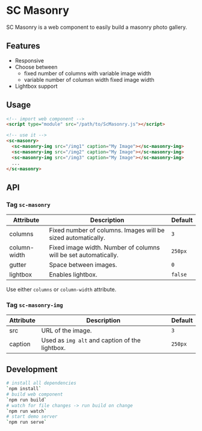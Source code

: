 # SC Masonry
SC Masonry is a web component to easily build a masonry photo gallery.

## Features
- Responsive
- Choose between
  - fixed number of columns with variable image width
  - variable number of columsn width fixed image width
- Lightbox support

## Usage
```html
<!-- import web component -->
<script type="module" src="/path/to/ScMasonry.js"></script>

<!-- use it -->
<sc-masonry>
  <sc-masonry-img src="/img1" caption="My Image"></sc-masonry-img>
  <sc-masonry-img src="/img2" caption="My Image"></sc-masonry-img>
  <sc-masonry-img src="/img3" caption="My Image"></sc-masonry-img>
  ...
</sc-masonry>
```

## API

### Tag `sc-masonry`

| Attribute    | Description                                                     | Default |
|--------------|-----------------------------------------------------------------|---------|
| columns      | Fixed number of columns. Images will be sized automatically.    | `3`     |
| column-width | Fixed image width. Number of columns will be set automatically. | `250px` |
| gutter       | Space between images.                                           | `0`     |
| lightbox     | Enables lightbox.                                               | `false` |

Use either `columns` or `column-width` attribute.

### Tag `sc-masonry-img`

| Attribute | Description                                    | Default |
|-----------|------------------------------------------------|---------|
| src       | URL of the image.                              | `3`     |
| caption   | Used as `img alt` and caption of the lightbox. | `250px` |

## Development
```bash
# install all dependencies
`npm install` 
# build web component
`npm run build`
# watch for file changes -> run build on change
`npm run watch`
# start demo server
`npm run serve`
```